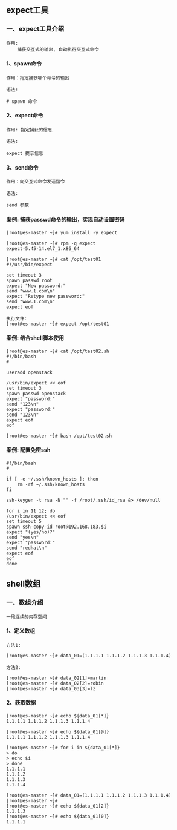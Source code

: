 ## expect工具

### 一、expect工具介绍

```
作用: 
	捕获交互式的输出, 自动执行交互式命令 
```

#### 1、spawn命令

```
作用：指定捕获哪个命令的输出

语法:

# spawn 命令
```

#### 2、expect命令

```
作用: 指定捕获的信息

语法:

expect 提示信息
```

#### 3、send命令

```
作用：向交互式命令发送指令

语法:

send 参数
```



#### 案例: 捕获passwd命令的输出，实现自动设置密码 

```
[root@es-master ~]# yum install -y expect

[root@es-master ~]# rpm -q expect
expect-5.45-14.el7_1.x86_64
```

```
[root@es-master ~]# cat /opt/test01
#!/usr/bin/expect

set timeout 3
spawn passwd root
expect "New password:"
send "www.1.com\n"
expect "Retype new password:"
send "www.1.com\n"
expect eof

执行文件:
[root@es-master ~]# expect /opt/test01
```



#### 案例: 结合shell脚本使用

```
[root@es-master ~]# cat /opt/test02.sh 
#!/bin/bash
#

useradd openstack

/usr/bin/expect << eof
set timeout 3
spawn passwd openstack
expect "password:"
send "123\n"
expect "password:"
send "123\n"
expect eof
eof

[root@es-master ~]# bash /opt/test02.sh 
```



#### 案例: 配置免密ssh

```
#!/bin/bash
#

if [ -e ~/.ssh/known_hosts ]; then
    rm -rf ~/.ssh/known_hosts
fi

ssh-keygen -t rsa -N "" -f /root/.ssh/id_rsa &> /dev/null

for i in 11 12; do
/usr/bin/expect << eof
set timeout 5
spawn ssh-copy-id root@192.168.183.$i
expect "(yes/no)?"
send "yes\n"
expect "password:"
send "redhat\n"
expect eof
eof
done
```







## shell数组

### 一、数组介绍

```
一段连续的内存空间
```

#### 1、定义数组

```
方法1: 

[root@es-master ~]# data_01=(1.1.1.1 1.1.1.2 1.1.1.3 1.1.1.4)
```

```
方法2: 

[root@es-master ~]# data_02[1]=martin
[root@es-master ~]# data_02[2]=robin
[root@es-master ~]# data_03[3]=lz
```



#### 2、获取数据

```
[root@es-master ~]# echo ${data_01[*]}
1.1.1.1 1.1.1.2 1.1.1.3 1.1.1.4

[root@es-master ~]# echo ${data_01[@]}
1.1.1.1 1.1.1.2 1.1.1.3 1.1.1.4
```

```
[root@es-master ~]# for i in ${data_01[*]}
> do
> echo $i
> done
1.1.1.1
1.1.1.2
1.1.1.3
1.1.1.4
```

```
[root@es-master ~]# data_01=(1.1.1.1 1.1.1.2 1.1.1.3 1.1.1.4)
[root@es-master ~]# 
[root@es-master ~]# echo ${data_01[2]}
1.1.1.3
[root@es-master ~]# echo ${data_01[0]}
1.1.1.1
```







